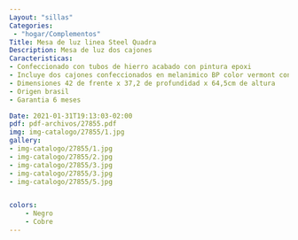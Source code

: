 ```yaml
---
Layout: "sillas"
Categories:
 - "hogar/Complementos"
Title: Mesa de luz linea Steel Quadra 
Description: Mesa de luz dos cajones
Caracteristicas: 
- Confeccionado con tubos de hierro acabado con pintura epoxi 
- Incluye dos cajones confeccionados en melanimico BP color vermont con correderas metálicas
- Dimensiones 42 de frente x 37,2 de profundidad x 64,5cm de altura
- Origen brasil
- Garantia 6 meses

Date: 2021-01-31T19:13:03-02:00
pdf: pdf-archivos/27855.pdf
img: img-catalogo/27855/1.jpg
gallery: 
- img-catalogo/27855/1.jpg
- img-catalogo/27855/2.jpg
- img-catalogo/27855/3.jpg
- img-catalogo/27855/3.jpg
- img-catalogo/27855/5.jpg


colors:
    - Negro
    - Cobre 
---
```

